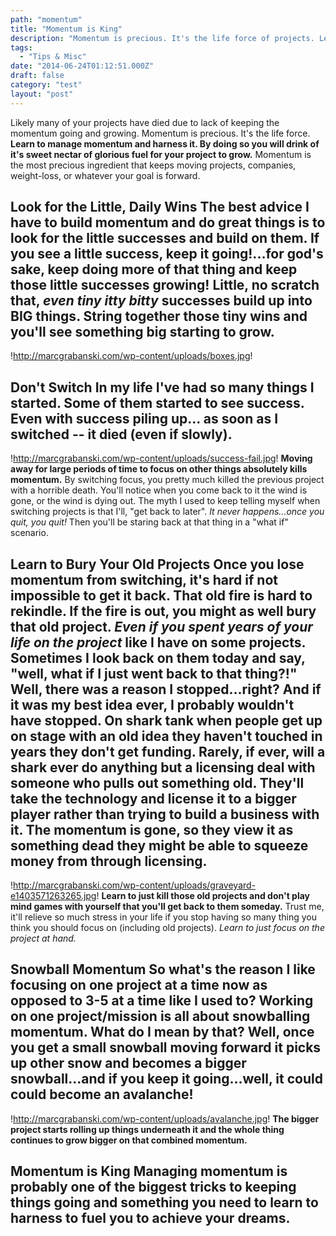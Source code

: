 ```yaml
---
path: "momentum"
title: "Momentum is King"
description: "Momentum is precious. It's the life force of projects. Learn to manage momentum."
tags: 
  - "Tips & Misc"
date: "2014-06-24T01:12:51.000Z"
draft: false
category: "test"
layout: "post"
---
```


Likely many of your projects have died due to lack of keeping the momentum going and growing. Momentum is precious. It's the life force. **Learn to manage momentum and harness it. By doing so you will drink of it's sweet nectar of glorious fuel for your project to grow.** Momentum is the most precious ingredient that keeps moving projects, companies, weight-loss, or whatever your goal is forward.

## Look for the Little, Daily Wins The best advice I have to build momentum and do great things is to look for the little successes and build on them. **If you see a little success, keep it going!...for god's sake, keep doing more of that thing and keep those little successes growing!** Little, no scratch that, *even tiny itty bitty* successes build up into BIG things. String together those tiny wins and you'll see something big starting to grow.
!http://marcgrabanski.com/wp-content/uploads/boxes.jpg!

## Don't Switch In my life I've had so many things I started. Some of them started to see success. Even with success piling up... as soon as I switched -- it died (even if slowly).
!http://marcgrabanski.com/wp-content/uploads/success-fail.jpg!
**Moving away for large periods of time to focus on other things absolutely kills momentum.** By switching focus, you pretty much killed the previous project with a horrible death. You'll notice when you come back to it the wind is gone, or the wind is dying out. The myth I used to keep telling myself when switching projects is that I'll, "get back to later". *It never happens...once you quit, you quit!* Then you'll be staring back at that thing in a "what if" scenario.

## Learn to Bury Your Old Projects Once you lose momentum from switching, it's hard if not impossible to get it back. **That old fire is hard to rekindle.** If the fire is out, you might as well bury that old project. *Even if you spent years of your life on the project* like I have on some projects. Sometimes I look back on them today and say, "well, what if I just went back to that thing?!" Well, there was a reason I stopped...right? And **if it was my best idea ever, I probably wouldn't have stopped.** On shark tank **when people get up on stage with an old idea they haven't touched in years they don't get funding.** Rarely, if ever, will a shark ever do anything but a licensing deal with someone who pulls out something old. They'll take the technology and license it to a bigger player rather than trying to build a business with it. The momentum is gone, so they view it as something dead they might be able to squeeze money from through licensing.
!http://marcgrabanski.com/wp-content/uploads/graveyard-e1403571263265.jpg!
**Learn to just kill those old projects and don't play mind games with yourself that you'll get back to them someday.** Trust me, it'll relieve so much stress in your life if you stop having so many thing you think you should focus on (including old projects). *Learn to just focus on the project at hand.*

## Snowball Momentum So what's the reason I like focusing on one project at a time now as opposed to 3-5 at a time like I used to? **Working on one project/mission is all about snowballing momentum.** What do I mean by that? Well, once you get a small snowball moving forward it picks up other snow and becomes a bigger snowball...and if you keep it going...well, it could could become an avalanche!
!http://marcgrabanski.com/wp-content/uploads/avalanche.jpg!
**The bigger project starts rolling up things underneath it and the whole thing continues to grow bigger on that combined momentum.**

## Momentum is King **Managing momentum is probably one of the biggest tricks to keeping things going and something you need to learn to harness to fuel you to achieve your dreams.**